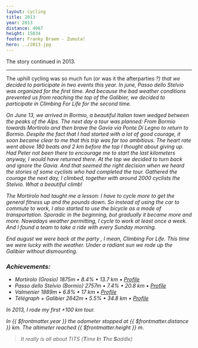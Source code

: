 ```yaml
---
layout: cycling
title: 2013
year: 2013
distance: 4067
height: 15034
footer: Franky Braem - Zumuta!
hero: ../2013.jpg
---
```


The story continued in 2013.

---

The uphill cycling was so much fun (or was it the afterparties
<i class="fas fa-beer text-yellow-500" /> ?) that we decided to participate in 
two events this year. In june, Passo dello Stelvio was organized for the first
time. And because the bad weather conditions prevented us from reaching the top 
of the Galibier, we decided to participate in Climbing For Life for the second 
time. 

On June 13, we arrived in Bormio, a beautiful Italian town wedged between the peaks of the Alps.
The next day a tour was planned: From Bormio towards Mortirolo and then brave the 
Gavia via Ponte Di Legno to return to Bormio. Despite the fact that I had started with a lot of good courage, 
it soon became clear to me that this trip was far too ambitious. The heart rate went above 180 beats
and 2 km before the top I thought about giving up. Had Peter not been there to encourage me to start the last 
kilometers anyway, I would have returned there. At the top we decided to turn back and ignore the Gavia.
And that seemed the right decision when we heard the stories of some cyclists who had completed the tour.
Gathered the courage the next day, I climbed, together with around 2000 cyclists the Stelvio. What a beautiful climb!

The Mortirolo had taught me a lesson: I have to cycle more to get the general
fitness up and the pounds down. So instead of using the car to commute to work,
I also started to use the bicycle as a mode of transportation.
Sporadic in the beginning, but gradually it became more and more.
Nowadays weather permitting, I cycle to work at least once a week.
And I found a team to take a ride with every Sunday morning.

End august we were back at the party <i class="fas fa-glass-cheers text-red-700" />, I mean, Climbing For Life. This time we
were lucky with the weather. Under a radiant sun <i class="fas fa-sun text-yellow-300" /> we rode up the Galibier without
dismounting.

### Achievements:

+ Mortirolo (Grosio) <i class="fas fa-mountain" /> 1875m &bull; 8.4% &bull; 13.7 km &bull; [Profile](https://climbfinder.com/en/climbs/mortirolo-tiolo) 
+ Passo dello Stelvio (Bormio) <i class="fas fa-mountain" /> 2757m &bull; 7.4% &bull; 20.8 km &bull; [Profile](https://climbfinder.com/en/climbs/passo-dello-stelvio-bormio)
+ Valmenier <i class="fas fa-mountain" /> 1889m &bull; 6.8% &bull; 17 km &bull; [Profile](https://climbfinder.com/en/climbs/valmeinier-1800-saint-michel-de-maurienne)
+ Télégraph + Galibier <i class="fas fa-mountain" /> 2642m &bull; 5.5% &bull; 34.8 km &bull; [Profile](https://climbfinder.com/en/climbs/col-du-galibier)

In 2013, I rode my first +100 km tour.

In {{ $frontmatter.year }} the odometer <i class="fas fa-tachometer-alt" /> stopped at {{ $frontmatter.distance }} km.
The altimeter <i class="fas fa-arrow-right -rotate-45" /> reached {{ $frontmatter.height }} m.

> It really is all about TITS (**T**ime **I**n **T**he **S**addle)
